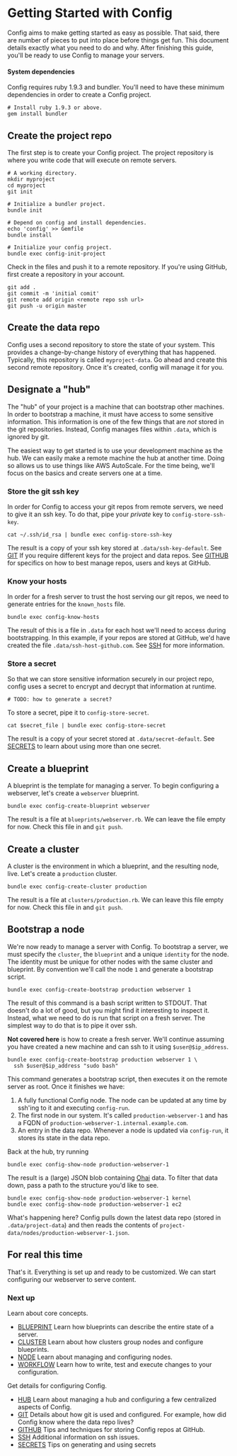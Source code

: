 # Getting Started with Config

Config aims to make getting started as easy as possible. That said,
there are number of pieces to put into place before things get fun. This
document details exactly what you need to do and why. After finishing
this guide, you'll be ready to use Config to manage your servers.

#### System dependencies

Config requires ruby 1.9.3 and bundler. You'll need to have these minimum
dependencies in order to create a Config project.

    # Install ruby 1.9.3 or above.
    gem install bundler

## Create the project repo

The first step is to create your Config project. The project repository
is where you write code that will execute on remote servers.

    # A working directory.
    mkdir myproject
    cd myproject
    git init

    # Initialize a bundler project.
    bundle init

    # Depend on config and install dependencies.
    echo 'config' >> Gemfile
    bundle install

    # Initialize your config project.
    bundle exec config-init-project

Check in the files and push it to a remote repository. If you're using
GitHub, first create a repository in your account.

    git add .
    git commit -m 'initial comit'
    git remote add origin <remote repo ssh url>
    git push -u origin master

## Create the data repo

Config uses a second repository to store the state of your system. This
provides a change-by-change history of everything that has happened.
Typically, this repository is called `myproject-data`. Go ahead and
create this second remote repository. Once it's created, config will
manage it for you.

## Designate a "hub"

The "hub" of your project is a machine that can bootstrap other
machines. In order to bootstrap a machine, it must have access to some
sensitive information. This information is one of the few things that
are *not* stored in the git repositories. Instead, Config manages files
within `.data`, which is ignored by git.

The easiest way to get started is to use your development machine as the
hub. We can easily make a remote machine the hub at another time. Doing
so allows us to use things like AWS AutoScale. For the time being, we'll
focus on the basics and create servers one at a time.

### Store the git ssh key

In order for Config to access your git repos from remote servers, we
need to give it an ssh key. To do that, pipe your *private* key to
`config-store-ssh-key`.

    cat ~/.ssh/id_rsa | bundle exec config-store-ssh-key

The result is a copy of your ssh key stored at
`.data/ssh-key-default`. See [GIT](GIT.md) If you require different
keys for the project and data repos. See [GITHUB](GITHUB.md) for
specifics on how to best manage repos, users and keys at GitHub.

### Know your hosts

In order for a fresh server to trust the host serving our git repos, we
need to generate entries for the `known_hosts` file.

    bundle exec config-know-hosts

The result of this is a file in `.data` for each host we'll need to
access during bootstrapping. In this example, if your repos are stored
at GitHub, we'd have created the file `.data/ssh-host-github.com`. See
[SSH](SSH.md) for more information.

### Store a secret

So that we can store sensitive information securely in our project repo,
config uses a secret to encrypt and decrypt that information at runtime.

    # TODO: how to generate a secret?

To store a secret, pipe it to `config-store-secret`.

    cat $secret_file | bundle exec config-store-secret

The result is a copy of your secret stored at `.data/secret-default`.
See [SECRETS](SECRETS.md) to learn about using more than one secret.

## Create a blueprint

A blueprint is the template for managing a server. To begin configuring
a webserver, let's create a `webserver` blueprint.

    bundle exec config-create-blueprint webserver

The result is a file at `blueprints/webserver.rb`. We can leave the
file empty for now. Check this file in and `git push`.

## Create a cluster

A cluster is the environment in which a blueprint, and the resulting
node, live. Let's create a `production` cluster.

    bundle exec config-create-cluster production

The result is a file at `clusters/production.rb`. We can leave this
file empty for now. Check this file in and `git push`.

## Bootstrap a node

We're now ready to manage a server with Config. To bootstrap a server,
we must specify the `cluster`, the `blueprint` and a unique `identity`
for the node. The identity must be unique for other nodes with the same
cluster and blueprint. By convention we'll call the node `1` and
generate a bootstrap script.

    bundle exec config-create-bootstrap production webserver 1

The result of this command is a bash script written to STDOUT. That
doesn't do a lot of good, but you might find it interesting to inspect
it. Instead, what we need to do is run that script on a fresh server.
The simplest way to do that is to pipe it over ssh.

**Not covered here** is how to create a fresh server. We'll continue
assuming you have created a new machine and can ssh to it using
`$user@$ip_address`.

    bundle exec config-create-bootstrap production webserver 1 \
      ssh $user@$ip_address "sudo bash"

This command generates a bootstrap script, then executes it on the
remote server as root. Once it finishes we have:

1. A fully functional Config node. The node can be updated at any time
   by ssh'ing to it and executing `config-run`.
2. The first node in our system. It's called `production-webserver-1`
   and has a FQDN of `production-webserver-1.internal.example.com`.
3. An entry in the data repo. Whenever a node is updated via
   `config-run`, it stores its state in the data repo.

Back at the hub, try running

    bundle exec config-show-node production-webserver-1

The result is a (large) JSON blob containing
[Ohai](http://wiki.opscode.com/display/chef/Ohai) data. To filter that
data down, pass a path to the structure you'd like to see.

    bundle exec config-show-node production-webserver-1 kernel
    bundle exec config-show-node production-webserver-1 ec2

What's happening here? Config pulls down the latest data repo (stored in
`.data/project-data`) and then reads the contents of
`project-data/nodes/production-webserver-1.json`.

## For real this time

That's it. Everything is set up and ready to be customized. We can start
configuring our webserver to serve content.

### Next up

Learn about core concepts.

* [BLUEPRINT](BLUEPRINT.md) Learn how blueprints can describe the entire
  state of a server.
* [CLUSTER](CLUSTER.md) Learn about how clusters group nodes and
  configure blueprints.
* [NODE](NODE.md) Learn about managing and configuring nodes.
* [WORKFLOW](WORKFLOW.md) Learn how to write, test and execute changes
  to your configuration.

Get details for configuring Config.

* [HUB](HUB.md) Learn about managing a hub and configuring a few
  centralized aspects of Config.
* [GIT](GIT.md) Details about how git is used and configured. For
  example, how did Config know where the data repo lives?
* [GITHUB](GITHUB.md) Tips and techniques for storing Config repos at
  GitHub.
* [SSH](SSH.md) Additional information on ssh issues.
* [SECRETS](SECRETS.md) Tips on generating and using secrets

